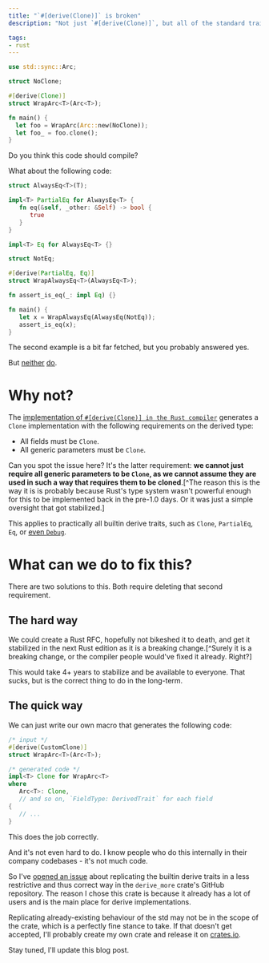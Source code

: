 ```yaml
---
title: "`#[derive(Clone)]` is broken"
description: "Not just `#[derive(Clone)]`, but all of the standard trait derives"

tags:
- rust
---
```


```rs
use std::sync::Arc;

struct NoClone;

#[derive(Clone)]
struct WrapArc<T>(Arc<T>);

fn main() {
  let foo = WrapArc(Arc::new(NoClone));
  let foo_ = foo.clone();
}
```

Do you think this code should compile?

What about the following code:

```rs
struct AlwaysEq<T>(T);

impl<T> PartialEq for AlwaysEq<T> {
   fn eq(&self, _other: &Self) -> bool {
      true
   }
}

impl<T> Eq for AlwaysEq<T> {}

struct NotEq;

#[derive(PartialEq, Eq)]
struct WrapAlwaysEq<T>(AlwaysEq<T>);

fn assert_is_eq(_: impl Eq) {}

fn main() {
   let x = WrapAlwaysEq(AlwaysEq(NotEq));
   assert_is_eq(x);
}
```

The second example is a bit far fetched, but you probably answered yes.

But
[neither](https://play.rust-lang.org/?version=stable&mode=debug&edition=2024&gist=0d9a89eccb4773ce32e7a3cec5cf8603)
[do](https://play.rust-lang.org/?version=stable&mode=debug&edition=2024&gist=30233aea9cf20c3299cd5c1fc6e7ec8c).

# Why not?

The
[implementation of `#[derive(Clone)] in the Rust compiler`](https://github.com/rust-lang/rust/blob/0c4fa2690de945f062668acfc36b3f8cfbd013e2/compiler/rustc_builtin_macros/src/deriving/clone.rs)
generates a `Clone` implementation with the following requirements on the
derived type:

- All fields must be `Clone`.
- All generic parameters must be `Clone`.

Can you spot the issue here? It's the latter requirement: **we cannot just
require all generic parameters to be `Clone`, as we cannot assume they are used
in such a way that requires them to be cloned**.[^The reason this is the way it
is is probably because Rust's type system wasn't powerful enough for this to be
implemented back in the pre-1.0 days. Or it was just a simple oversight that got
stabilized.]

This applies to practically all builtin derive traits, such as `Clone`,
`PartialEq`, `Eq`, or
[even `Debug`](https://play.rust-lang.org/?version=stable&mode=debug&edition=2024&gist=b419e34c9f00d0fca92c40739f6c9fb2).

# What can we do to fix this?

There are two solutions to this. Both require deleting that second requirement.

## The hard way

We could create a Rust RFC, hopefully not bikeshed it to death, and get it
stabilized in the next Rust edition as it is a breaking change.[^Surely it is a
breaking change, or the compiler people would've fixed it already. Right?]

This would take 4+ years to stabilize and be available to everyone. That sucks,
but is the correct thing to do in the long-term.

## The quick way

We can just write our own macro that generates the following code:

```rs
/* input */
#[derive(CustomClone)]
struct WrapArc<T>(Arc<T>);

/* generated code */
impl<T> Clone for WrapArc<T>
where
   Arc<T>: Clone,
   // and so on, `FieldType: DerivedTrait` for each field
{
   // ...
}
```

This does the job correctly.

And it's not even hard to do. I know people who do this internally in their
company codebases - it's not much code.

So I've [opened an issue](https://github.com/JelteF/derive_more/issues/490)
about replicating the builtin derive traits in a less restrictive and thus
correct way in the `derive_more` crate's GitHub repository. The reason I chose
this crate is because it already has a lot of users and is the main place for
derive implementations.

Replicating already-existing behaviour of the std may not be in the scope of the
crate, which is a perfectly fine stance to take. If that doesn't get accepted,
I'll probably create my own crate and release it on
[crates.io](https://crates.io/).

Stay tuned, I'll update this blog post.
